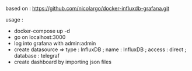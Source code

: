 based on :
https://github.com/nicolargo/docker-influxdb-grafana.git

usage :
- docker-compose up -d
- go on localhost:3000
- log into grafana with admin:admin
- create datasource => type : InfluxDB ; name : InfluxDB ; access : direct ; database : telegraf
- create dashboard by importing json files
